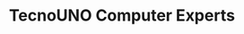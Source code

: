 ---
title: "TecnoUNO Computer Experts"
url: /redwood-city/tecnouno-computer-experts/
shop: Computer
---